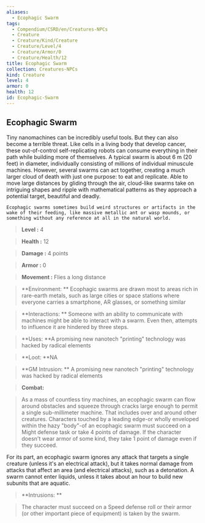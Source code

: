 ```yaml
---
aliases:
  - Ecophagic Swarm
tags:
  - Compendium/CSRD/en/Creatures-NPCs
  - Creature
  - Creature/Kind/Creature
  - Creature/Level/4
  - Creature/Armor/0
  - Creature/Health/12
title: Ecophagic Swarm
collection: Creatures-NPCs
kind: Creature
level: 4
armor: 0
health: 12
id: Ecophagic-Swarm
---
```

## Ecophagic Swarm    
Tiny nanomachines can be incredibly useful tools. But they can also become a terrible threat. Like cells in a living body that develop cancer, these out-of-control self-replicating robots can consume everything in their path while building more of themselves. A typical swarm is about 6 m (20 feet) in diameter, individually consisting of millions of individual minuscule machines. However, several swarms can act together, creating a much larger cloud of death with just one purpose: to eat and replicate. Able to move large distances by gliding through the air, cloud-like swarms take on intriguing shapes and ripple with mathematical patterns as they approach a potential target, beautiful and deadly.   
	Ecophagic swarms sometimes build weird structures or artifacts in the wake of their feeding, like massive metallic ant or wasp mounds, or something without any reference at all in the natural world.    
  
    
> **Level :** 4    
> **Health :** 12    
> **Damage :** 4 points    
> **Armor :** 0    
> **Movement :** Flies a long distance    
> **Environment: ** Ecophagic swarms are drawn most to areas rich in rare-earth metals, such as large cities or space stations where everyone carries a smartphone, AR glasses, or something similar    
> **Interactions: ** Someone with an ability to communicate with machines might be able to interact with a swarm. Even then, attempts to influence it are hindered by three steps.    
> **Uses: **A promising new nanotech "printing" technology was hacked by radical elements    
> **Loot: **NA    
> **GM Intrusion: ** A promising new nanotech "printing" technology was hacked by radical elements    
  
> **Combat:**   
> As a mass of countless tiny machines, an ecophagic swarm can flow around obstacles and squeeze through cracks large enough to permit a single sub-millimeter machine. That includes over and around other creatures. Characters touched by a leading edge-or wholly enveloped within the hazy "body"-of an ecophagic swarm must succeed on a Might defense task or take 4 points of damage. If the character doesn't wear armor of some kind, they take 1 point of damage even if they succeed.   
For its part, an ecophagic swarm ignores any attack that targets a single creature (unless it's an electrical attack), but it takes normal damage from attacks that affect an area (and electrical attacks), such as a detonation. A swarm cannot enter liquids, unless it takes about an hour to build new subunits that are aquatic.    
    
  
> **Intrusions: **   
> The character must succeed on a Speed defense roll or their armor (or other important piece of equipment) is taken by the swarm.    

